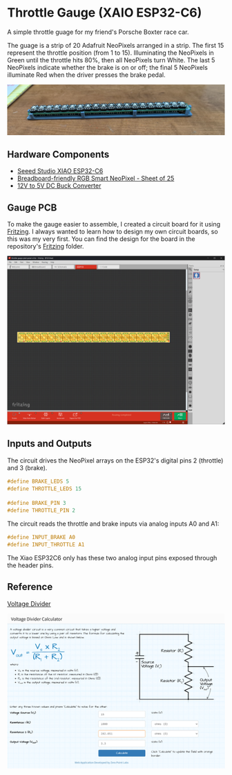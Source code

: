 # Throttle Gauge (XAIO ESP32-C6)

A simple throttle guage for my friend's Porsche Boxter race car.

The guage is a strip of 20 Adafruit NeoPixels arranged in a strip. The first 15 represent the throttle position (from 1 to 15). Illuminating the NeoPixels in Green until the throttle hits 80%, then all NeoPixels turn White. The last 5 NeoPixels indicate whether the brake is on or off; the final 5 NeoPixels illuminate Red when the driver presses the brake pedal.

![NeoPixel strip](images/neopixel-strip.jpg)

## Hardware Components

+ [Seeed Studio XIAO ESP32-C6](https://www.seeedstudio.com/Seeed-Studio-XIAO-ESP32C6-p-5884.html)
+ [Breadboard-friendly RGB Smart NeoPixel - Sheet of 25](https://www.adafruit.com/product/1558)
+ [12V to 5V DC Buck Converter](https://www.amazon.com/Converter-Voltage-Waterproof-Regulator-Step-Down/dp/B07Y2V1F8V)

## Gauge PCB

To make the gauge easier to assemble, I created a circuit board for it using [Fritzing](https://fritzing.org/). I always wanted to learn how to design my own circuit boards, so this was my very first. You can find the design for the board in the repository's [Fritzing](Fritzing) folder.

![Fritzing PCB View](images/fritzing-pcb.png)

## Inputs and Outputs

The circuit drives the NeoPixel arrays on the ESP32's digital pins 2 (throttle) and 3 (brake). 

``` c
#define BRAKE_LEDS 5
#define THROTTLE_LEDS 15

#define BRAKE_PIN 3
#define THROTTLE_PIN 2
```

The circuit reads the throttle and brake inputs via analog inputs A0 and A1:


``` c
#define INPUT_BRAKE A0
#define INPUT_THROTTLE A1
```

The Xiao ESP32C6 only has these two analog input pins exposed through the header pins.


## Reference

[Voltage Divider](https://ohmslawcalculator.com/voltage-divider-calculator)

![Voltage Divider Calculator](images/voltage-divider-calculator.png)

